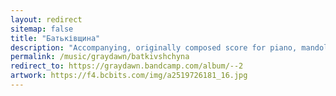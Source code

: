 ```yaml
---
layout: redirect
sitemap: false
title: "Батьківщина"
description: "Accompanying, originally composed score for piano, mandolin and laptop to Батьківщина, a short film and Live Cinema performance edited from Alexander Dovzhenko’s Ukrainian trilogy, Звенигора (Zvenigora, 1928), Арсенал (Arsenal, 1928), and Земля (Earth, 1930). Батьківщина can be watched online here: vimeo.com/50823302"
permalink: /music/graydawn/batkivshchyna
redirect_to: https://graydawn.bandcamp.com/album/--2
artwork: https://f4.bcbits.com/img/a2519726181_16.jpg
---
```

